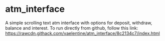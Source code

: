 # atm_interface
A simple scrolling text atm interface with options for deposit, withdraw, balance and interest.
To run directly from github, follow this link: https://rawcdn.githack.com/vaelentine/atm_interface/8c2134c7/index.html
